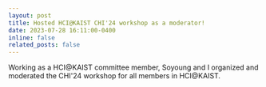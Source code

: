 ```yaml
---
layout: post
title: Hosted HCI@KAIST CHI'24 workshop as a moderator!
date: 2023-07-28 16:11:00-0400
inline: false
related_posts: false
---
```


Working as a HCI@KAIST committee member, Soyoung and I organized and moderated the CHI'24 workshop for all members in HCI@KAIST.
